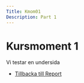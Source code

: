 ```yaml
---
Title: Kmom01
Description: Part 1
---
```


Kursmoment 1
==================

Vi testar en undersida

* [Tillbacka till Report](index)

